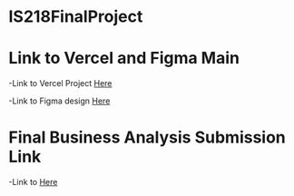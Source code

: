 # IS218FinalProject 

# Link to Vercel and Figma Main
-Link to Vercel Project  [Here]()

-Link to Figma design   [Here](https://www.figma.com/file/3ZFUuNgggfVIEL4D2j2ku5/Towels-website?type=design&node-id=0-1&mode=design&t=57BlSUx5uttDCtD9-0)


# Final Business Analysis Submission Link

-Link to [Here](Business-Analysis.md)
